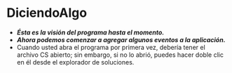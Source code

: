 # DiciendoAlgo

- **_Ésta es la visión del programa hasta el momento._**
- **_Ahora podemos comenzar a agregar algunos eventos a la aplicación._**
- Cuando usted abra el programa por primera vez, debería tener el archivo CS abierto; sin embargo, si no lo abrió, puedes hacer doble clic en él desde el explorador de soluciones.
